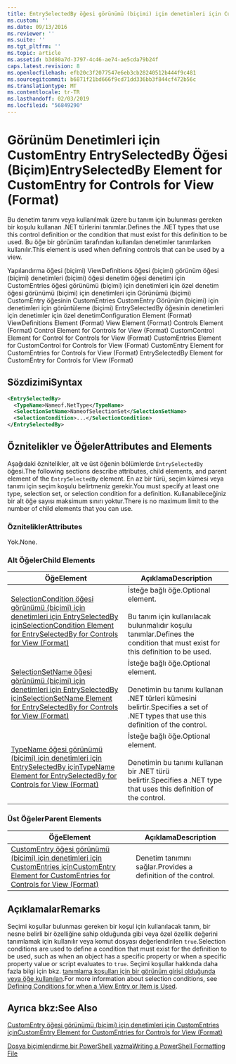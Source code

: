 ```yaml
---
title: EntrySelectedBy öğesi görünümü (biçimi) için denetimleri için CustomEntry için | Microsoft Docs
ms.custom: ''
ms.date: 09/13/2016
ms.reviewer: ''
ms.suite: ''
ms.tgt_pltfrm: ''
ms.topic: article
ms.assetid: b3d80a7d-3797-4c46-ae74-ae5cda79b24f
caps.latest.revision: 8
ms.openlocfilehash: efb20c3f2077547e6eb3cb28240512b444f9c481
ms.sourcegitcommit: b6871f21bd666f9cd71dd336bb3f844cf472b56c
ms.translationtype: MT
ms.contentlocale: tr-TR
ms.lasthandoff: 02/03/2019
ms.locfileid: "56849290"
---
```

# <a name="entryselectedby-element-for-customentry-for-controls-for-view-format"></a><span data-ttu-id="55a23-102">Görünüm Denetimleri için CustomEntry EntrySelectedBy Öğesi (Biçim)</span><span class="sxs-lookup"><span data-stu-id="55a23-102">EntrySelectedBy Element for CustomEntry for Controls for View (Format)</span></span>

<span data-ttu-id="55a23-103">Bu denetim tanımı veya kullanılmak üzere bu tanım için bulunması gereken bir koşulu kullanan .NET türlerini tanımlar.</span><span class="sxs-lookup"><span data-stu-id="55a23-103">Defines the .NET types that use this control definition or the condition that must exist for this definition to be used.</span></span> <span data-ttu-id="55a23-104">Bu öğe bir görünüm tarafından kullanılan denetimler tanımlarken kullanılır.</span><span class="sxs-lookup"><span data-stu-id="55a23-104">This element is used when defining controls that can be used by a view.</span></span>

<span data-ttu-id="55a23-105">Yapılandırma öğesi (biçimi) ViewDefinitions öğesi (biçimi) görünüm öğesi (biçimi) denetimleri (biçimi) öğesi denetim öğesi denetimi için CustomEntries öğesi görünümü (biçimi) için denetimleri için özel denetim öğesi görünümü (biçimi) için denetimleri için Görünümü (biçimi) CustomEntry öğesinin CustomEntries CustomEntry Görünüm (biçimi) için denetimleri için görüntüleme (biçimi) EntrySelectedBy öğesinin denetimleri için denetimler için özel denetim</span><span class="sxs-lookup"><span data-stu-id="55a23-105">Configuration Element (Format) ViewDefinitions Element (Format) View Element (Format) Controls Element (Format) Control Element for Controls for View (Format) CustomControl Element for Control for Controls for View (Format) CustomEntries Element for CustomControl for Controls for View (Format) CustomEntry Element for CustomEntries for Controls for View (Format) EntrySelectedBy Element for CustomEntry for Controls for View (Format)</span></span>

## <a name="syntax"></a><span data-ttu-id="55a23-106">Sözdizimi</span><span class="sxs-lookup"><span data-stu-id="55a23-106">Syntax</span></span>

```xml
<EntrySelectedBy>
  <TypeName>Nameof.NetType</TypeName>
  <SelectionSetName>NameofSelectionSet</SelectionSetName>
  <SelectionCondition>...</SelectionCondition>
</EntrySelectedBy>
```

## <a name="attributes-and-elements"></a><span data-ttu-id="55a23-107">Öznitelikler ve Öğeler</span><span class="sxs-lookup"><span data-stu-id="55a23-107">Attributes and Elements</span></span>

<span data-ttu-id="55a23-108">Aşağıdaki öznitelikler, alt ve üst öğenin bölümlerde `EntrySelectedBy` öğesi.</span><span class="sxs-lookup"><span data-stu-id="55a23-108">The following sections describe attributes, child elements, and parent element of the `EntrySelectedBy` element.</span></span> <span data-ttu-id="55a23-109">En az bir türü, seçim kümesi veya tanımı için seçim koşulu belirtmeniz gerekir.</span><span class="sxs-lookup"><span data-stu-id="55a23-109">You must specify at least one type, selection set, or selection condition for a definition.</span></span> <span data-ttu-id="55a23-110">Kullanabileceğiniz bir alt öğe sayısı maksimum sınırı yoktur.</span><span class="sxs-lookup"><span data-stu-id="55a23-110">There is no maximum limit to the number of child elements that you can use.</span></span>

### <a name="attributes"></a><span data-ttu-id="55a23-111">Öznitelikler</span><span class="sxs-lookup"><span data-stu-id="55a23-111">Attributes</span></span>

<span data-ttu-id="55a23-112">Yok.</span><span class="sxs-lookup"><span data-stu-id="55a23-112">None.</span></span>

### <a name="child-elements"></a><span data-ttu-id="55a23-113">Alt Öğeler</span><span class="sxs-lookup"><span data-stu-id="55a23-113">Child Elements</span></span>

|<span data-ttu-id="55a23-114">Öğe</span><span class="sxs-lookup"><span data-stu-id="55a23-114">Element</span></span>|<span data-ttu-id="55a23-115">Açıklama</span><span class="sxs-lookup"><span data-stu-id="55a23-115">Description</span></span>|
|-------------|-----------------|
|[<span data-ttu-id="55a23-116">SelectionCondition öğesi görünümü (biçimi) için denetimleri için EntrySelectedBy için</span><span class="sxs-lookup"><span data-stu-id="55a23-116">SelectionCondition Element for EntrySelectedBy for Controls for View (Format)</span></span>](./selectioncondition-element-for-entryselectedby-for-controls-for-view-format.md)|<span data-ttu-id="55a23-117">İsteğe bağlı öğe.</span><span class="sxs-lookup"><span data-stu-id="55a23-117">Optional element.</span></span><br /><br /> <span data-ttu-id="55a23-118">Bu tanım için kullanılacak bulunmalıdır koşulu tanımlar.</span><span class="sxs-lookup"><span data-stu-id="55a23-118">Defines the condition that must exist for this definition to be used.</span></span>|
|[<span data-ttu-id="55a23-119">SelectionSetName öğesi görünümü (biçimi) için denetimleri için EntrySelectedBy için</span><span class="sxs-lookup"><span data-stu-id="55a23-119">SelectionSetName Element for EntrySelectedBy for Controls for View (Format)</span></span>](./selectionsetname-element-for-entryselectedby-for-controls-for-view-format.md)|<span data-ttu-id="55a23-120">İsteğe bağlı öğe.</span><span class="sxs-lookup"><span data-stu-id="55a23-120">Optional element.</span></span><br /><br /> <span data-ttu-id="55a23-121">Denetimin bu tanımı kullanan .NET türleri kümesini belirtir.</span><span class="sxs-lookup"><span data-stu-id="55a23-121">Specifies a set of .NET types that use this definition of the control.</span></span>|
|[<span data-ttu-id="55a23-122">TypeName öğesi görünümü (biçimi) için denetimleri için EntrySelectedBy için</span><span class="sxs-lookup"><span data-stu-id="55a23-122">TypeName Element for EntrySelectedBy for Controls for View (Format)</span></span>](./typename-element-for-entryselectedby-for-controls-for-view-format.md)|<span data-ttu-id="55a23-123">İsteğe bağlı öğe.</span><span class="sxs-lookup"><span data-stu-id="55a23-123">Optional element.</span></span><br /><br /> <span data-ttu-id="55a23-124">Denetimin bu tanımı kullanan bir .NET türü belirtir.</span><span class="sxs-lookup"><span data-stu-id="55a23-124">Specifies a .NET type that uses this definition of the control.</span></span>|

### <a name="parent-elements"></a><span data-ttu-id="55a23-125">Üst Öğeler</span><span class="sxs-lookup"><span data-stu-id="55a23-125">Parent Elements</span></span>

|<span data-ttu-id="55a23-126">Öğe</span><span class="sxs-lookup"><span data-stu-id="55a23-126">Element</span></span>|<span data-ttu-id="55a23-127">Açıklama</span><span class="sxs-lookup"><span data-stu-id="55a23-127">Description</span></span>|
|-------------|-----------------|
|[<span data-ttu-id="55a23-128">CustomEntry öğesi görünümü (biçimi) için denetimleri için CustomEntries için</span><span class="sxs-lookup"><span data-stu-id="55a23-128">CustomEntry Element for CustomEntries for Controls for View (Format)</span></span>](./customentry-element-for-customentries-for-controls-for-view-format.md)|<span data-ttu-id="55a23-129">Denetim tanımını sağlar.</span><span class="sxs-lookup"><span data-stu-id="55a23-129">Provides a definition of the control.</span></span>|

## <a name="remarks"></a><span data-ttu-id="55a23-130">Açıklamalar</span><span class="sxs-lookup"><span data-stu-id="55a23-130">Remarks</span></span>

<span data-ttu-id="55a23-131">Seçimi koşullar bulunması gereken bir koşul için kullanılacak tanım, bir nesne belirli bir özelliğine sahip olduğunda gibi veya özel özellik değerini tanımlamak için kullanılır veya komut dosyası değerlendirilen `true`.</span><span class="sxs-lookup"><span data-stu-id="55a23-131">Selection conditions are used to define a condition that must exist for the definition to be used, such as when an object has a specific property or when a specific property value or script evaluates to `true`.</span></span> <span data-ttu-id="55a23-132">Seçimi koşullar hakkında daha fazla bilgi için bkz. [tanımlama koşulları için bir görünüm girişi olduğunda veya öğe kullanılan](./defining-conditions-for-displaying-data.md).</span><span class="sxs-lookup"><span data-stu-id="55a23-132">For more information about selection conditions, see [Defining Conditions for when a View Entry or Item is Used](./defining-conditions-for-displaying-data.md).</span></span>

## <a name="see-also"></a><span data-ttu-id="55a23-133">Ayrıca bkz:</span><span class="sxs-lookup"><span data-stu-id="55a23-133">See Also</span></span>

[<span data-ttu-id="55a23-134">CustomEntry öğesi görünümü (biçimi) için denetimleri için CustomEntries için</span><span class="sxs-lookup"><span data-stu-id="55a23-134">CustomEntry Element for CustomEntries for Controls for View (Format)</span></span>](./customentry-element-for-customentries-for-controls-for-view-format.md)

[<span data-ttu-id="55a23-135">Dosya biçimlendirme bir PowerShell yazma</span><span class="sxs-lookup"><span data-stu-id="55a23-135">Writing a PowerShell Formatting File</span></span>](./writing-a-powershell-formatting-file.md)
